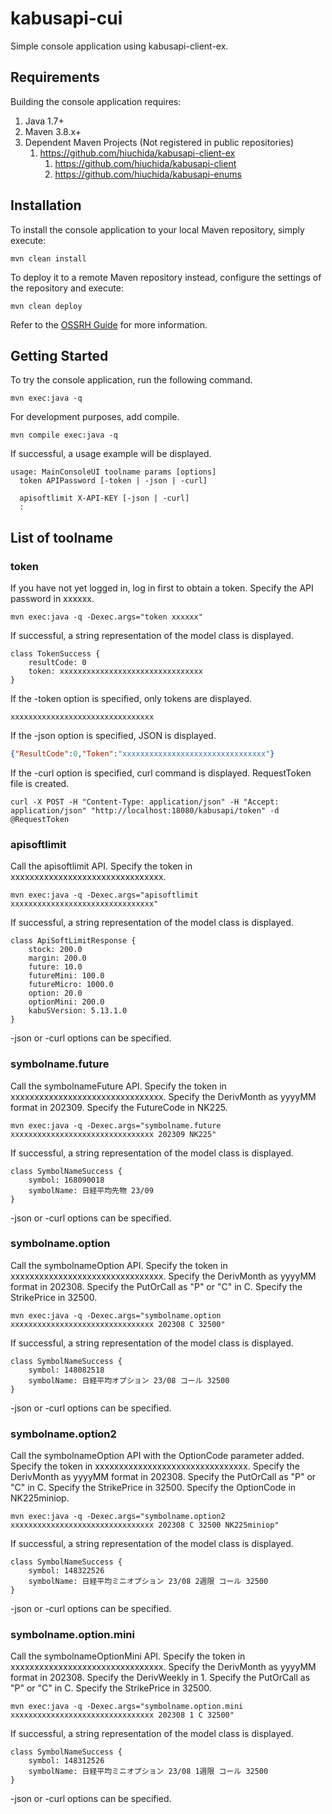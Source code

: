 # kabusapi-cui
Simple console application using kabusapi-client-ex.

## Requirements

Building the console application requires:
1. Java 1.7+
2. Maven 3.8.x+
3. Dependent Maven Projects (Not registered in public repositories)
    1. https://github.com/hiuchida/kabusapi-client-ex
        1. https://github.com/hiuchida/kabusapi-client
        2. https://github.com/hiuchida/kabusapi-enums

## Installation

To install the console application to your local Maven repository, simply execute:

```shell
mvn clean install
```

To deploy it to a remote Maven repository instead, configure the settings of the repository and execute:

```shell
mvn clean deploy
```

Refer to the [OSSRH Guide](http://central.sonatype.org/pages/ossrh-guide.html) for more information.

## Getting Started

To try the console application, run the following command.

```shell
mvn exec:java -q
```

For development purposes, add compile.

```shell
mvn compile exec:java -q
```

If successful, a usage example will be displayed.

```
usage: MainConsoleUI toolname params [options]
  token APIPassword [-token | -json | -curl]

  apisoftlimit X-API-KEY [-json | -curl]
  :
```

## List of toolname

### token

If you have not yet logged in, log in first to obtain a token.
Specify the API password in xxxxxx.

```shell
mvn exec:java -q -Dexec.args="token xxxxxx"
```

If successful, a string representation of the model class is displayed.

```
class TokenSuccess {
    resultCode: 0
    token: xxxxxxxxxxxxxxxxxxxxxxxxxxxxxxxx
}
```

If the -token option is specified, only tokens are displayed.

```
xxxxxxxxxxxxxxxxxxxxxxxxxxxxxxxx
```

If the -json option is specified, JSON is displayed.

```json
{"ResultCode":0,"Token":"xxxxxxxxxxxxxxxxxxxxxxxxxxxxxxxx"}
```

If the -curl option is specified, curl command is displayed.
RequestToken file is created.

```
curl -X POST -H "Content-Type: application/json" -H "Accept: application/json" "http://localhost:18080/kabusapi/token" -d @RequestToken
```

### apisoftlimit

Call the apisoftlimit API.
Specify the token in xxxxxxxxxxxxxxxxxxxxxxxxxxxxxxxx.

```shell
mvn exec:java -q -Dexec.args="apisoftlimit xxxxxxxxxxxxxxxxxxxxxxxxxxxxxxxx"
```

If successful, a string representation of the model class is displayed.

```
class ApiSoftLimitResponse {
    stock: 200.0
    margin: 200.0
    future: 10.0
    futureMini: 100.0
    futureMicro: 1000.0
    option: 20.0
    optionMini: 200.0
    kabuSVersion: 5.13.1.0
}
```

-json or -curl options can be specified.

### symbolname.future

Call the symbolnameFuture API.
Specify the token in xxxxxxxxxxxxxxxxxxxxxxxxxxxxxxxx.
Specify the DerivMonth as yyyyMM format in 202309.
Specify the FutureCode in NK225.

```shell
mvn exec:java -q -Dexec.args="symbolname.future xxxxxxxxxxxxxxxxxxxxxxxxxxxxxxxx 202309 NK225"
```

If successful, a string representation of the model class is displayed.

```
class SymbolNameSuccess {
    symbol: 168090018
    symbolName: 日経平均先物 23/09
}                              
```

-json or -curl options can be specified.

### symbolname.option

Call the symbolnameOption API.
Specify the token in xxxxxxxxxxxxxxxxxxxxxxxxxxxxxxxx.
Specify the DerivMonth as yyyyMM format in 202308.
Specify the PutOrCall as "P" or "C" in C.
Specify the StrikePrice in 32500.

```shell
mvn exec:java -q -Dexec.args="symbolname.option xxxxxxxxxxxxxxxxxxxxxxxxxxxxxxxx 202308 C 32500"
```

If successful, a string representation of the model class is displayed.

```
class SymbolNameSuccess {
    symbol: 148082518
    symbolName: 日経平均オプション 23/08 コール 32500
}
```

-json or -curl options can be specified.

### symbolname.option2

Call the symbolnameOption API with the OptionCode parameter added.
Specify the token in xxxxxxxxxxxxxxxxxxxxxxxxxxxxxxxx.
Specify the DerivMonth as yyyyMM format in 202308.
Specify the PutOrCall as "P" or "C" in C.
Specify the StrikePrice in 32500.
Specify the OptionCode in NK225miniop.

```shell
mvn exec:java -q -Dexec.args="symbolname.option2 xxxxxxxxxxxxxxxxxxxxxxxxxxxxxxxx 202308 C 32500 NK225miniop"
```

If successful, a string representation of the model class is displayed.

```
class SymbolNameSuccess {
    symbol: 148322526
    symbolName: 日経平均ミニオプション 23/08 2週限 コール 32500
}
```

-json or -curl options can be specified.

### symbolname.option.mini

Call the symbolnameOptionMini API.
Specify the token in xxxxxxxxxxxxxxxxxxxxxxxxxxxxxxxx.
Specify the DerivMonth as yyyyMM format in 202308.
Specify the DerivWeekly in 1.
Specify the PutOrCall as "P" or "C" in C.
Specify the StrikePrice in 32500.

```shell
mvn exec:java -q -Dexec.args="symbolname.option.mini xxxxxxxxxxxxxxxxxxxxxxxxxxxxxxxx 202308 1 C 32500"
```

If successful, a string representation of the model class is displayed.

```
class SymbolNameSuccess {
    symbol: 148312526
    symbolName: 日経平均ミニオプション 23/08 1週限 コール 32500
}
```

-json or -curl options can be specified.

